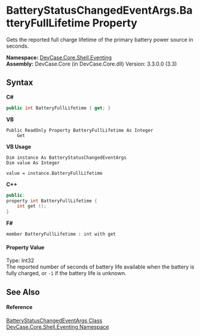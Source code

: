 # BatteryStatusChangedEventArgs.BatteryFullLifetime Property 
 

Gets the reported full charge lifetime of the primary battery power source in seconds.

**Namespace:**&nbsp;<a href="N_DevCase_Core_Shell_Eventing">DevCase.Core.Shell.Eventing</a><br />**Assembly:**&nbsp;DevCase.Core (in DevCase.Core.dll) Version: 3.3.0.0 (3.3)

## Syntax

**C#**<br />
``` C#
public int BatteryFullLifetime { get; }
```

**VB**<br />
``` VB
Public ReadOnly Property BatteryFullLifetime As Integer
	Get
```

**VB Usage**<br />
``` VB Usage
Dim instance As BatteryStatusChangedEventArgs
Dim value As Integer

value = instance.BatteryFullLifetime

```

**C++**<br />
``` C++
public:
property int BatteryFullLifetime {
	int get ();
}
```

**F#**<br />
``` F#
member BatteryFullLifetime : int with get

```


#### Property Value
Type: Int32<br />The reported number of seconds of battery life available when the battery is fully charged, or `-1` if the battery life is unknown.

## See Also


#### Reference
<a href="T_DevCase_Core_Shell_Eventing_BatteryStatusChangedEventArgs">BatteryStatusChangedEventArgs Class</a><br /><a href="N_DevCase_Core_Shell_Eventing">DevCase.Core.Shell.Eventing Namespace</a><br />